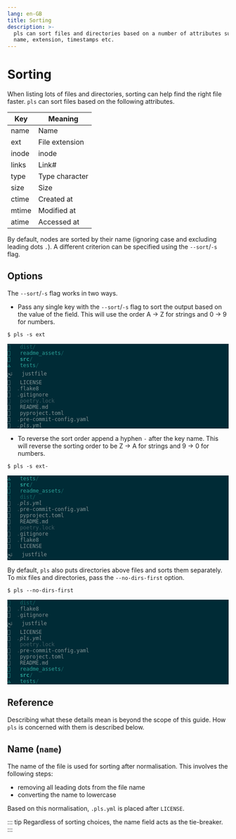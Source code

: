 ```yaml
---
lang: en-GB
title: Sorting
description: >-
  pls can sort files and directories based on a number of attributes such as 
  name, extension, timestamps etc.
---
```


# Sorting

When listing lots of files and directories, sorting can help find the right file
faster. `pls` can sort files based on the following attributes.

| Key   | Meaning        |
| ----- | -------------- |
| name  | Name           |
| ext   | File extension |
| inode | inode          |
| links | Link#          |
| type  | Type character |
| size  | Size           |
| ctime | Created at     |
| mtime | Modified at    |
| atime | Accessed at    |

By default, nodes are sorted by their name (ignoring case and excluding leading
dots `.`). A different criterion can be specified using the `--sort`/`-s` flag.

## Options

The `--sort`/`-s` flag works in two ways.

- Pass any single key with the `--sort`/`-s` flag to sort the output based on
  the value of the field. This will use the order A &rarr; Z for strings and
  0 &rarr; 9 for numbers.

```
$ pls -s ext
```

<div
    style="background-color: #002b36; color: #839496;"
    class="language-">
  <pre style="color: inherit;"><code style="color: inherit;"><span style="color: #156667; text-decoration-color: #156667"></span>   <span style="color: #156667; text-decoration-color: #156667">dist/</span>                  
<span style="color: #2aa198; text-decoration-color: #2aa198"></span>   <span style="color: #2aa198; text-decoration-color: #2aa198">readme_assets</span><span style="color: #156667; text-decoration-color: #156667">/</span>         
<span style="color: #2aa198; text-decoration-color: #2aa198; font-weight: bold"></span>   <span style="color: #2aa198; text-decoration-color: #2aa198; font-weight: bold">src</span><span style="color: #156667; text-decoration-color: #156667; font-weight: bold">/</span>                   
<span style="color: #2aa198; text-decoration-color: #2aa198">ﭧ</span>   <span style="color: #2aa198; text-decoration-color: #2aa198">tests</span><span style="color: #156667; text-decoration-color: #156667">/</span>                 
ﰌ   justfile               
   LICENSE                
  <span style="color: #415f66; text-decoration-color: #415f66">.</span>flake8                 
  <span style="color: #415f66; text-decoration-color: #415f66">.</span>gitignore              
<span style="color: #415f66; text-decoration-color: #415f66"></span>   <span style="color: #415f66; text-decoration-color: #415f66">poetry.lock</span>            
   README.md              
   pyproject.toml         
  <span style="color: #415f66; text-decoration-color: #415f66">.</span>pre-commit-config.yaml 
<span style="font-style: italic"></span>  <span style="color: #415f66; text-decoration-color: #415f66; font-style: italic">.</span><span style="font-style: italic">pls.yml</span>                
</code></pre>
</div>

- To reverse the sort order append a hyphen `-` after the key name. This will
  reverse the sorting order to be Z &rarr; A for strings and 9 &rarr; 0 for
  numbers.

```
$ pls -s ext-
```

<div
    style="background-color: #002b36; color: #839496;"
    class="language-">
  <pre style="color: inherit;"><code style="color: inherit;"><span style="color: #2aa198; text-decoration-color: #2aa198">ﭧ</span>   <span style="color: #2aa198; text-decoration-color: #2aa198">tests</span><span style="color: #156667; text-decoration-color: #156667">/</span>                 
<span style="color: #2aa198; text-decoration-color: #2aa198; font-weight: bold"></span>   <span style="color: #2aa198; text-decoration-color: #2aa198; font-weight: bold">src</span><span style="color: #156667; text-decoration-color: #156667; font-weight: bold">/</span>                   
<span style="color: #2aa198; text-decoration-color: #2aa198"></span>   <span style="color: #2aa198; text-decoration-color: #2aa198">readme_assets</span><span style="color: #156667; text-decoration-color: #156667">/</span>         
<span style="color: #156667; text-decoration-color: #156667"></span>   <span style="color: #156667; text-decoration-color: #156667">dist/</span>                  
<span style="font-style: italic"></span>  <span style="color: #415f66; text-decoration-color: #415f66; font-style: italic">.</span><span style="font-style: italic">pls.yml</span>                
  <span style="color: #415f66; text-decoration-color: #415f66">.</span>pre-commit-config.yaml 
   pyproject.toml         
   README.md              
<span style="color: #415f66; text-decoration-color: #415f66"></span>   <span style="color: #415f66; text-decoration-color: #415f66">poetry.lock</span>            
  <span style="color: #415f66; text-decoration-color: #415f66">.</span>gitignore              
  <span style="color: #415f66; text-decoration-color: #415f66">.</span>flake8                 
   LICENSE                
ﰌ   justfile               
</code></pre>
</div>

By default, `pls` also puts directories above files and sorts them separately.
To mix files and directories, pass the `--no-dirs-first` option.

```
$ pls --no-dirs-first
```

<div
    style="background-color: #002b36; color: #839496;"
    class="language-">
  <pre style="color: inherit;"><code style="color: inherit;"><span style="color: #156667; text-decoration-color: #156667"></span>   <span style="color: #156667; text-decoration-color: #156667">dist/</span>                  
  <span style="color: #415f66; text-decoration-color: #415f66">.</span>flake8                 
  <span style="color: #415f66; text-decoration-color: #415f66">.</span>gitignore              
ﰌ   justfile               
   LICENSE                
<span style="font-style: italic"></span>  <span style="color: #415f66; text-decoration-color: #415f66; font-style: italic">.</span><span style="font-style: italic">pls.yml</span>                
<span style="color: #415f66; text-decoration-color: #415f66"></span>   <span style="color: #415f66; text-decoration-color: #415f66">poetry.lock</span>            
  <span style="color: #415f66; text-decoration-color: #415f66">.</span>pre-commit-config.yaml 
   pyproject.toml         
   README.md              
<span style="color: #2aa198; text-decoration-color: #2aa198"></span>   <span style="color: #2aa198; text-decoration-color: #2aa198">readme_assets</span><span style="color: #156667; text-decoration-color: #156667">/</span>         
<span style="color: #2aa198; text-decoration-color: #2aa198; font-weight: bold"></span>   <span style="color: #2aa198; text-decoration-color: #2aa198; font-weight: bold">src</span><span style="color: #156667; text-decoration-color: #156667; font-weight: bold">/</span>                   
<span style="color: #2aa198; text-decoration-color: #2aa198">ﭧ</span>   <span style="color: #2aa198; text-decoration-color: #2aa198">tests</span><span style="color: #156667; text-decoration-color: #156667">/</span>                 
</code></pre>
</div>

## Reference

Describing what these details mean is beyond the scope of this guide. How `pls`
is concerned with them is described below.

## Name (`name`)

The name of the file is used for sorting after normalisation. This involves the
following steps:

- removing all leading dots from the file name
- converting the name to lowercase

Based on this normalisation, `.pls.yml` is placed after `LICENSE`.

::: tip
Regardless of sorting choices, the name field acts as the tie-breaker.
:::
